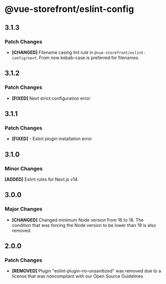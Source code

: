 # @vue-storefront/eslint-config

## 3.1.3

### Patch Changes

- **[CHANGED]** Filename casing lint rule in `@vue-storefront/eslint-config/next`. From now kebab-case is preferred for filenames.

## 3.1.2

### Patch Changes

- **[FIXED]** Next strict configuration error

## 3.1.1

### Patch Changes

- **[FIXED]** - Eslint plugin installation error

## 3.1.0

### Minor Changes

**[ADDED]** Eslint rules for Next.js v14

## 3.0.0

### Major Changes

- **[CHANGED]** Changed minimum Node version from 16 to 18. The condition that was forcing the Node version to be lower than 19 is also removed.

## 2.0.0

### Patch Changes

- **[REMOVED]** Plugin "eslint-plugin-no-unsanitized" was removed due to a license that was noncompliant with our Open Source Guidelines
